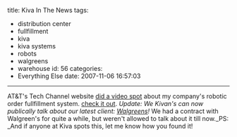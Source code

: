 title: Kiva In The News
tags:
  - distribution center
  - fullfillment
  - kiva
  - kiva systems
  - robots
  - walgreens
  - warehouse
id: 56
categories:
  - Everything Else
date: 2007-11-06 16:57:03
---

AT&amp;T's Tech Channel website [did a video spot](http://techchannel.att.com/site/home/index.cfm?key=8ddafe838ef17c398a5e3563fe1d418c) about my company's robotic order fullfillment system. [check it out](http://techchannel.att.com/site/home/index.cfm?key=8ddafe838ef17c398a5e3563fe1d418c). _Update: We Kivan's can now publically talk about our latest client: [Walgreens](http://www.kivasystems.com/news-PR_walgreens.html)!_ We had a contract with Walgreen's for quite a while, but weren't allowed to talk about it till now._PS: _And if anyone at Kiva spots this, let me know how you found it!
